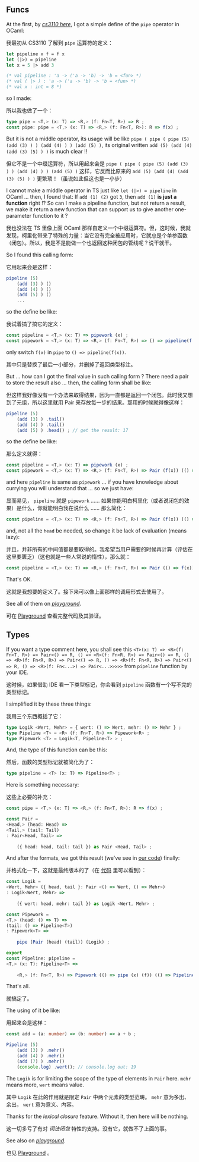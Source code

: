 ## Funcs

At the first, by [*cs3110 here*](https://cs3110.github.io/textbook/chapters/hop/higher_order.html?highlight=pipe), I got a simple define of the `pipe` operator in OCaml: 

我最初从 CS3110 了解到 `pipe` 运算符的定义：

~~~ ocaml
let pipeline x f = f x
let (|>) = pipeline
let x = 5 |> add 3

(* val pipeline : 'a -> ('a -> 'b) -> 'b = <fun> *)
(* val ( |> ) : 'a -> ('a -> 'b) -> 'b = <fun> *)
(* val x : int = 8 *)
~~~

so I made: 

所以我也做了一个：

~~~ typescript
type pipe = <T,> (x: T) => <R,> (f: Fn<T, R>) => R ;
const pipe: pipe = <T,> (x: T) => <R,> (f: Fn<T, R>): R => f(x) ;
~~~

But it is not a middle operator, its usage will be like `pipe ( pipe ( pipe (5) (add (3) ) ) (add (4) ) ) (add (5) )`, its original written `add (5) (add (4) (add (3) (5) ) )` is much clear !!

但它不是一个中缀运算符，所以用起来会是 `pipe ( pipe ( pipe (5) (add (3) ) ) (add (4) ) ) (add (5) )` 这样，它反而比原来的 `add (5) (add (4) (add (3) (5) ) )` 更繁琐！（虽说如此但这也是一小步）

I cannot make a middle operator in TS just like `let (|>) = pipeline` in OCaml ... then, I found that: If `add (1) (2)` got `3`, then `add (1)` **is just a function** right !? So can I make a pipeline function, but not return a result, we make it return a new function that can support us to give another one-parameter function to it ?

我也没法在 TS 里像上面 OCaml 那样自定义一个中缀运算符。但，这时候，我就发现，柯里化带来了特殊的力量：当它没有完全被应用时，它就总是个单参函数（闭包）。所以，我是不是能做一个也返回这种闭包的管线呢？说干就干。

So I found this calling form: 

它用起来会是这样：

~~~ typescript
pipeline (5)
    (add (3) ) ()
    (add (4) ) ()
    (add (5) ) ()
    ...
~~~

so the define be like: 

我试着搞了搞它的定义：

~~~ typescript
const pipeline = <T,> (x: T) => pipework (x) ;
const pipework = <T,> (x: T) => <R,> (f: Fn<T, R>) => () => pipeline(f(x)) ;
~~~

only switch `f(x)` in `pipe` to `() => pipeline(f(x))`.

其中只是替换了最后一小部分，并删掉了返回类型标注。

But ... how can I got the final value in such calling form ? There need a pair to store the result also ... then, the calling form shall be like: 

但这样我好像没有一个办法来取得结果，因为一直都是返回一个闭包。此时我又想到了元组，所以这里就用 Pair 来存放每一步的结果。那用的时候就得像这样：

~~~ typescript
pipeline (5)
    (add (3) ) .tail()
    (add (4) ) .tail()
    (add (5) ) .head() ; // get the result: 17
~~~

so the define be like: 

那么定义就得：

~~~ typescript
const pipeline = <T,> (x: T) => pipework (x) ;
const pipework = <T,> (x: T) => <R,> (f: Fn<T, R>) => Pair (f(x)) (() => pipeline(f(x))) ;
~~~

and here `pipeline` is same as `pipework` ... if you have knowledge about currying you will understand that ... so we just have: 

显而易见， `pipeline` 就是 `pipework` …… 如果你能明白柯里化（或者说闭包的效果）是什么，你就能明白我在说什么 …… 那么简化：

~~~ typescript
const pipeline = <T,> (x: T) => <R,> (f: Fn<T, R>) => Pair (f(x)) (() => pipeline(f(x))) ;
~~~

and, not all the `head` be needed, so change it be lack of evaluation (means lazy): 

并且，并非所有的中间值都是要取得的。我希望当用户需要的时候再计算（评估在这里要匮乏）（这也就是一些人常说的惰性），那么就：

~~~ typescript
const pipeline = <T,> (x: T) => <R,> (f: Fn<T, R>) => Pair (() => f(x)) (() => pipeline(f(x))) ;
~~~

That's OK.

这就是我想要的定义了。接下来可以像上面那样的调用形式去使用了。

See all of them on [*playground*](https://www.typescriptlang.org/play?#code/PTAEBMFMAdIO3AZwLACg0BcCetQDE5QAeAFQBpQAlAPlAF5QAKADwC5QSBKe2y0Abkw5IoAAoBDAJYAnYgAlI48BRJSANrQYBvUAAtF4dgqUUM69qslrQAXwFo0AYwD2cRBjFTZDNEWPLaRn0lIwNuOlpfSzUyQLMrC3VONHYJGT8DFXVNSNRQfNA0AqYdYMM9TNB4tXZq225xRE90-yyrWkF0LodUEFBoSVg1STgRKAAzEcgnV3d+wchh0fpickC2DnDaIkpYpnH2AlIKGi3m2UZGM-GWTm5Ls4GhqcYb5jvuTrQ+xwBXaWkWBGAHNQO4sGoRONnNJ2C43B4lOAVoxxOw4L8ALYAI0g0go2PRWNx0jO4lAAGpQNj7Kh4XMkSi0aAMTi8WdGISWcT2TxQOSqTSvt1emBEM4Zm5nJCAHRqZzAtCMIoFJ6LKZMACsyTyxQKqPAyMYAGZuNwZdUriq9UxGYwACxm0AW9RW3U2g1G7Wgc1lN2cfigH6zaWQOUK0DOX4YdgARgA7D0+jC0GqliJGNrrbbDUxTT7nZadcVPUxHQWXVY3SW7QA2J2VtTV-X00Ph4G+gxXQPBqWy+WgqMx0CxgAcaCAA).

可在 [Playground](https://tsplay.dev/WKKLyW) 查看完整代码及其验证。

## Types

If you want a type comment here, you shall see this `<T>(x: T) => <R>(f: Fn<T, R>) => Pair<() => R, () => <R>(f: Fn<R, R>) => Pair<() => R, () => <R>(f: Fn<R, R>) => Pair<() => R, () => <R>(f: Fn<R, R>) => Pair<() => R, () => <R>(f: Fn<...>) => Pair<...>>>>>` from `pipeline` function by your IDE.

这时候，如果借助 IDE 看一下类型标记，你会看到 `pipeline` 函数有一个写不完的类型标记。

I simplified it by these three things: 

我用三个东西概括了它：

~~~ typescript
type Logik <Wert, Mehr> = { wert: () => Wert, mehr: () => Mehr } ;
type Pipeline <T> = <R> (f: Fn<T, R>) => Pipework<R> ;
type Pipework <T> = Logik<T, Pipeline<T> > ;
~~~

And, the type of this function can be this: 

然后，函数的类型标记就被简化为了：

~~~ typescript
type pipeline = <T> (x: T) => Pipeline<T> ;
~~~

Here is something necessary: 

这些上必要的补充：

~~~ typescript
const pipe = <T,> (x: T) => <R,> (f: Fn<T, R>): R => f(x) ;

const Pair = 
<Head,> (head: Head) => 
<Tail,> (tail: Tail)
: Pair<Head, Tail> => 
    
    ({ head: head, tail: tail }) as Pair <Head, Tail> ;
~~~

And after the formats, we got this result (we've see in [our code](./pure.ts)) finally: 

并格式化一下，这就是最终版本的了（在 [代码](./pure.ts) 里可以看到）：

~~~ typescript
const Logik = 
<Wert, Mehr> ({ head, tail }: Pair <() => Wert, () => Mehr>)
: Logik<Wert, Mehr> => 
    
    ({ wert: head, mehr: tail }) as Logik <Wert, Mehr> ;

const Pipework = 
<T,> (head: () => T) => 
(tail: () => Pipeline<T>)
: Pipework<T> => 
    
    pipe (Pair (head) (tail)) (Logik) ;

export 
const Pipeline: pipeline = 
<T,> (x: T): Pipeline<T> => 
    
    <R,> (f: Fn<T, R>) => Pipework (() => pipe (x) (f)) (() => Pipeline (pipe (x) (f)) ) ;
~~~

That's all.

就搞定了。

The using of it be like: 

用起来会是这样：

~~~ typescript
const add = (a: number) => (b: number) => a + b ;

Pipeline (5)
    (add (3) ) .mehr()
    (add (4) ) .mehr()
    (add (7) ) .mehr()
    (console.log) .wert(); // console.log out: 19
~~~

The `Logik` is for limiting the scope of the type of elements in `Pair` here. `mehr` means more, `wert` means value.

其中 `Logik` 在此的作用就是限定 `Pair` 中两个元素的类型范畴。 `mehr` 意为多出、余出， `wert` 意为意义、内容。

Thanks for the *lexical closure* feature. Without it, then here will be nothing.

这一切多亏了有对 *词法闭包* 特性的支持。没有它，就做不了上面的事。

See also on [*playground*](https://www.typescriptlang.org/play?ssl=20&ssc=50&pln=20&pc=1#code/PTAEBMFMAdIO3AZwLACg0BcCetQDE5QAeAFQBpQAlAPlAF5QAKADwC5QSBKe2y0Abkw5IoAAoBDAJYAnYgAlI48BRJSANrQYBvUAAtF4dgqUUM69qslrQAXwFo0AYwD2cRBjFTZDNEWPLaRn0lIwNuOlpfSzUyQLMrC3VONHYJGT8DFXVNSNRQfNA0AqYdYMM9TNB4tXZq225xRE90-yyrWkF0LodUEFBoSVg1STgRKAAzEcgnV3d+wchh0fpickC2DnDaIkpYpnH2AlIKGi3m2UZGM-GWTm5Ls4GhqcYb5jvuTrQ+xwBXaWkWBGAHNQO4sGoRONnNJ2C43B4lOAVoxxOw4L8ALYAI0g0go2PRWNx0jO4lAAGpQNj7Kh4XMkSi0aAMTi8WdGISWcT2TxQOSqTSvt1emBEM4Zm5nJCAHRqZzAtCMIoFJ6LKZMACsyTyxQKqPAyMYAGZuNwZdUriq9UxGYwACxm0AW9RW3U2g1G7Wgc1lN2cfigH6zaWQOUK0DOX4YdgARgA7D0+jC0GqliJGNrrbbDUxTT7nZadcVPUxHQWXVY3SW7QA2J2VtTV-X00Ph4G+gxXQPBqWy+WgqMx0CxgAcPW+ICn05ns7n85nPWwuDVK2O6wsZx2e1ehzgxyo1DOfE69I8avYq4Y66YGy4fO3gQO+H35EPnHYfAioDenwnqGXEQABkFUkABrYgAHU8QwCgAFlIF0aRNFAHQAHcYPYK4+Wg6RYNATFENhJgzgQpDbFpQCxAWdNVhQnYnz3A9Tj5UQFjQmEwIYyjhGo2AOOkCDSBQkDgXAg82OeUZhNADohBXGiNWvEgN02VjFOklTaR6M9QFE8CVl8XD8LI5CSgqEwqnUWxUi8YhsO-YyKAc2hTKPFI9NArinNANy+WzbNGHQzCLOUAiiNqaybAaJp9O8mD4KIuSul0yTIAEiCfFQG8ggMLCznvb8lWqfL1KkyBhJ1VJ2M4mSivdQoGtXRg0guMp7mqO4mDiv8RVSjTIEvAbDOytZb03aryrq3JimzR99iYt8WO-NKMqYFz5lwW59i6h4yvVZZGGa94dqdYUemagAiedQAAQVzEhePnS77lbfsFQDHo0tozNi31O183NQikObfJSwdBtgekUGcyNeNIaImHGDesMB3NDC8O7IMwBR9tI2jOMAE5-x6IA).

也见 [Playground](https://tsplay.dev/mpQJ6W) 。
